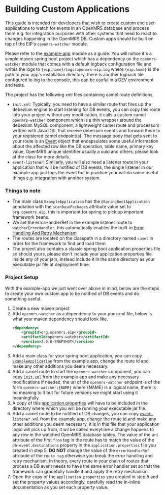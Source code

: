 # Building Custom Applications

This guide is intended for developers that wish to create custom end user applications to watch for events in an OpenMRS
database and process them e.g. for integration purposes with other systems that need to react to changes happening in 
the OpenMRS DB. Custom apps should be built on top of the EIP's `openmrs-watcher` module.

Please refer to the [example-app](../../example-app) module as a guide. You will notice it's a simple maven spring boot 
project which has a dependency on the `openmrs-watcher` module that comes with a default logback configuration file 
and writes the logs to `{eip.home}/logs/openmrs-eip.log` where `{eip.home}` is the path to your app's installation
directory, there is another logback file configured to log to the console, this can be useful in a DEV environment and 
tests.

The project has the following xml files containing camel route definitions,
- `init.xml`: Typically, you need to have a similar route that fires up the debezium engine to start listening for DB events,
  you can copy this route into your project without any modification, it calls a custom camel `openmrs-watcher` component
  which is a thin wrapper around the debezium MySQL component, a lightweight camel route and processors written with
  Java DSL that receive debezium events and forward them to your registered camel endpoint(s). The message body that gets
  sent to your route is an [Event](../../openmrs-watcher/src/main/java/org/openmrs/eip/mysql/watcher/Event.java) object that
  encapsulates some useful information about the affected row like the DB operation, table name, primary key value,
  OpenMRS unique identifier usually a uuid and others, please look at the class for more details.
- `event-listener`: Similarly, you will also need a listener route in your application that will be notified of DB events,
  the single listener in our example app just logs the event but in practice your will do some useful things e.g.
  integration with another system.

### Things to note
- The main class `ExampleApplication` has the `@SpringBootApplication` annotation with the `scanBasePackages` attribute 
  value set to `org.openmrs.eip`, this is important for spring to pick up important framework beans.
- We set the errorHandlerRef in the example listener route to `watcherErrorHandler`, this automatically enables the 
  built-in [Error Handling And Retry Mechanism](../../README.md#error-handling-and-retry-mechanism)
- The routes are located on the classpath in a directory named `camel` in order for the framework to find and load them.
- The project also contains a classic spring boot application.properties file so should yours, please don't include your 
application.properties file inside any of your jars, instead include it in the same directory as your executable jar 
file at deployment time. 

### Project Setup
With the example-app we just went over above in mind, below are the steps to create your own custom app to be notified 
of DB events and do something useful.

1. Create a new maven project
2. Add `openmrs-watcher` as a dependency to your pom.xml file, below is what your maven dependency should look like.
    ```xml
    <dependency>
        <groupId>org.openmrs.eip</groupId>
        <artifactId>openmrs-watcher</artifactId>
        <version>2.0.0-SNAPSHOT</version>
    </dependency>
    ```
3. Add a main class for your spring boot application, you can copy [`ExampleApplication`](../../example-app/src/main/java/org/openmrs/eip/example/ExampleApplication.java) 
   from the example app, change the route id and make any other additions you deem necessary.
4. Add a camel route to start the `openmrs-watcher` component, you can copy [`init.xml`](../../example-app/src/main/resources/camel/init.xml)
   from the example app and make any necessary modifications if needed, the uri of the `openmrs-watcher` 
   endpoint is of the form `openmrs-watcher:{NAME}` where {NAME} is a logical name, there is no meaning to it but for 
   future versions we might start using it meaningfully.
5. A copy of this [application.properties](../../docs/custom/application.properties) will have to be included in the 
   directory where which you will be running your executable jar file.
6. Add a camel route to be notified of DB changes, you can copy [`event-listener.xml`](../../example-app/src/main/resources/camel/event-listener.xml)
   from the example app, change the route id and make any other additions you deem necessary, it is in this file that 
   your application logic will pick up from, it wil be called everytime a change happens to any row in the watched 
   OpenMRS database tables. The value of the `uri` attribute of the first `from` tag in the route has to match the value 
   of the `db-event.destinations` property in the `application.properties` file you created in step 5. 
   **DO NOT** change the value of the `errorHandlerRef` attribute of the `route tag` otherwise you break the error 
   handling and retry mechanism. In theory, every route in your chain of routes that process a DB event needs to have 
   the same error handler set so that the framework can gracefully handle it and apply the retry mechanism. 
7. Open the copy of the `application.properties` you created in step 5 and set the property values accordingly, 
   carefully read the in-inline documentation as you set each property value.